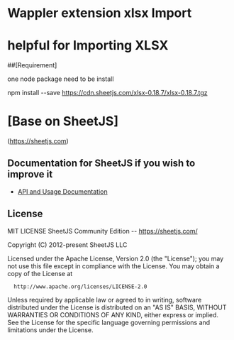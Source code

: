 # Wappler extension xlsx Import
# helpful  for Importing XLSX 
##[Requirement] 

one node package need to be install

npm install --save https://cdn.sheetjs.com/xlsx-0.18.7/xlsx-0.18.7.tgz

# [Base on SheetJS]
(https://sheetjs.com)

## Documentation for SheetJS if you wish to improve it

- [API and Usage Documentation](https://docs.sheetjs.com)


## License

MIT LICENSE 
SheetJS Community Edition -- https://sheetjs.com/

Copyright (C) 2012-present   SheetJS LLC

Licensed under the Apache License, Version 2.0 (the "License");
you may not use this file except in compliance with the License.
You may obtain a copy of the License at

      http://www.apache.org/licenses/LICENSE-2.0

Unless required by applicable law or agreed to in writing, software
distributed under the License is distributed on an "AS IS" BASIS,
WITHOUT WARRANTIES OR CONDITIONS OF ANY KIND, either express or implied.
See the License for the specific language governing permissions and
limitations under the License.
